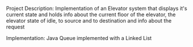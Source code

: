 Project Description: Implementation of an Elevator system that displays it's current state and holds info about the current floor of the elevator, the elevator state of idle, to source and to destination and info about the request

Implementation: Java Queue implemented with a Linked List